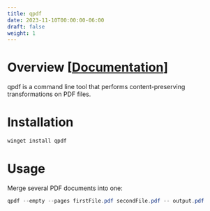 ```yaml
---
title: qpdf
date: 2023-11-10T00:00:00-06:00
draft: false
weight: 1
---
```


# Overview [[Documentation](https://github.com/qpdf/qpdf)]  

qpdf is a command line tool that performs content-preserving transformations on PDF files.

# Installation
```powershell
winget install qpdf
```

# Usage
Merge several PDF documents into one:
```powershell
qpdf --empty --pages firstFile.pdf secondFile.pdf -- output.pdf
```
